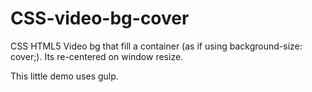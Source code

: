 CSS-video-bg-cover
==================

CSS HTML5 Video bg that fill a container (as if using background-size: cover;).
Its re-centered on window resize.

This little demo uses gulp.
